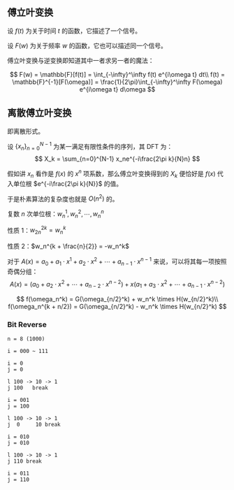 ## 傅立叶变换

设 $f(t)$ 为关于时间 $t$ 的函数，它描述了一个信号。

设 $F(w)$ 为关于频率 $w$ 的函数，它也可以描述同一个信号。

傅立叶变换与逆变换即知道其中一者求另一者的魔法：


$$
F(w) = \mathbb{F}[f(t)] = \int_{-\infty}^\infty f(t) e^{i\omega t} dt\\
f(t) = \mathbb{F}^{-1}[F(\omega)] = \frac{1}{2\pi}\int_{-\infty}^\infty F(\omega) e^{i\omega t} d\omega
$$

## 离散傅立叶变换

即离散形式。

设 $\{x_n\}_{n=0}^{N-1}$ 为某一满足有限性条件的序列，其 DFT 为：
$$
X_k = \sum_{n=0}^{N-1} x_ne^{-i\frac{2\pi k}{N}n}
$$


假如讲 $x_n$ 看作是 $f(x)$ 的 $x^n$ 项系数，那么傅立叶变换得到的 $X_k$ 便恰好是 $f(x)$ 代入单位根 $e^{-i\frac{2\pi k}{N}}$ 的值。

于是朴素算法的复杂度也就是 $O(n^2)$ 的。





复数 $n$ 次单位根：$w_n^1, w_n^2, \cdots, w_n^n$

性质 1：$w_{2n}^{2k} = w_n^k$

性质 2：$w_n^{k + \frac{n}{2}} = -w_n^k$



对于 $A(x) = a_0 + a_1 \cdot x^1 + a_2 \cdot x^2 + \cdots + a_{n-1} \cdot x^{n-1}$ 来说，可以将其每一项按照奇偶分组：
$$
A(x) = (a_0 + a_2 \cdot x^2 + \cdots + a_{n-2} \cdot x^{n-2}) + x(a_1 + a_3 \cdot x^2 + \cdots + a_{n-1} \cdot x^{n-2})
$$



$$
f(\omega_n^k) = G(\omega_{n/2}^k) + w_n^k \times H(w_{n/2}^k)\\
f(\omega_n^{k + n/2}) = G(\omega_{n/2}^k) - w_n^k \times H(w_{n/2}^k)
$$




### Bit Reverse

```
n = 8 (1000)

i = 000 ~ 111

i = 0
j = 0

l 100 -> 10 -> 1
j 100   break

i = 001
j = 100

l 100 -> 10 -> 1
j  0     10 break

i = 010
j = 010

l 100 -> 10 -> 1
j 110 break

i = 011
j = 110
```




